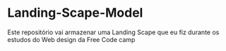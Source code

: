 # Landing-Scape-Model
Este repositório vai armazenar uma Landing Scape que eu fiz durante os estudos do Web design da Free Code camp
